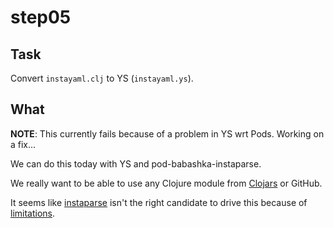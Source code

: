 step05
======

## Task

Convert `instayaml.clj` to YS (`instayaml.ys`).


## What

**NOTE**: This currently fails because of a problem in YS wrt Pods.
Working on a fix...


We can do this today with YS and pod-babashka-instaparse.

We really want to be able to use any Clojure module from [Clojars](
https://clojars.org/) or GitHub.

It seems like [instaparse](https://github.com/Engelberg/instaparse) isn't the
right candidate to drive this because of [limitations](
https://github.com/babashka/babashka?tab=readme-ov-file#differences-with-clojure).

